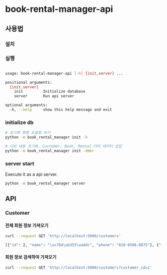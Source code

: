# book-rental-manager-api

## 사용법
### 설치

### 실행
```bash

```
```bash
usage: book-rental-manager-api [-h] {init,server} ...

positional arguments:
  {init,server}
    init         Initialize database
    server       Run api server

optional arguments:
  -h, --help     show this help message and exit
```
### initialize db
```bash
# 초기화 명령 도움말 보기
python -m book_rental_manager init -h

# 디비 내용 초기화, Customer, Book, Rental 더미 데이터 삽입
python -m book_rental_manager init -dmbr
```

### server start
Execute it as a api server. 
```bash
python -m book_rental_manager server 
```

## API
### Customer
#### 전체 회원 정보 가져오기
```bash
curl --request GET 'http://localhost:5000/customers' 

[{"id": 2, "name": "\uc784\ub355\uaddc", "phone": "010-9508-0875"}, {"id": 3, "name": "\uae40\ub355\uaddc", "phone": "010-8857-5121"}]
```
#### 회원 정보 검색하여 가져오기
```bash
curl --request GET 'http://localhost:5000/customers?customer_id=1' 

```
